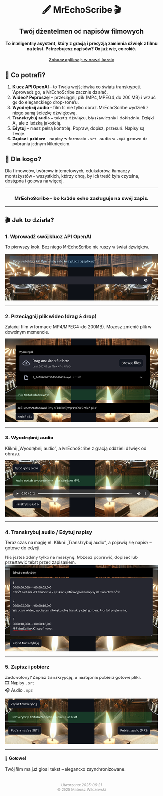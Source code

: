 <h1 align="center">🖋️ MrEchoScribe 🎬</h1>
<h2 align="center">Twój dżentelmen od napisów filmowych</h2>

<h4 align="center">To inteligentny asystent, który z gracją i precyzją zamienia dźwięk z filmu na tekst. Potrzebujesz napisów? On już wie, co robić.</h4>

<div style="text-align: center;">
  <a href="https://mr-echo-scribe.streamlit.app/" class="md-button md-button--primary" target="_blank">Zobacz aplikację w nowej karcie</a>
</div>

## 🧠 Co potrafi?

1. **Klucz API OpenAI** – to Twoja wejściówka do świata transkrypcji. Wprowadź go, a MrEchoScribe zacznie działać.
2. **Wideo? Poproszę!** – przeciągnij plik (MP4, MPEG4, do 200 MB) i wrzuć go do eleganckiego drop-zone’u.
3. **Wyodrębnij audio** – film to nie tylko obraz. MrEchoScribe wydzieli z niego samą ścieżkę dźwiękową.
4. **Transkrybuj audio** – tekst z dźwięku, błyskawicznie i dokładnie. Dzięki AI, ale z ludzką jakością.
5. **Edytuj** – masz pełną kontrolę. Popraw, dopisz, przesuń. Napisy są Twoje.
6. **Zapisz i pobierz** – napisy w formacie `.srt` i audio w `.mp3` gotowe do pobrania jednym kliknięciem.

## 🎯 Dla kogo?

Dla filmowców, twórców internetowych, edukatorów, tłumaczy, montażystów – wszystkich, którzy chcą, by ich treść była czytelna, dostępna i gotowa na więcej.

---

<h3 align="center">MrEchoScribe – bo każde echo zasługuje na swój zapis.</h3>

---

## 🎬 Jak to działa?

### 1. Wprowadź swój klucz API OpenAI  
To pierwszy krok. Bez niego MrEchoScribe nie ruszy w świat dźwięków.

![Wprowadź API](mr_echo_1.png)

---

### 2. Przeciągnij plik wideo (drag & drop)  
Załaduj film w formacie MP4/MPEG4 (do 200MB). Możesz zmienić plik w dowolnym momencie.

![Upload wideo](mr_echo_2.png)

---

### 3. Wyodrębnij audio  
Kliknij „Wyodrębnij audio”, a MrEchoScribe z gracją oddzieli dźwięk od obrazu.

![Wyodrębnij audio](mr_echo_3.png)

---

### 4. Transkrybuj audio / Edytuj napisy
Teraz czas na magię AI. Kliknij „Transkrybuj audio”, a pojawią się napisy – gotowe do edycji.

Nie jesteś zdany tylko na maszynę. Możesz poprawić, dopisać lub przestawić tekst przed zapisaniem.
![Transkrypcja](mr_echo_4.png)

---

### 5. Zapisz i pobierz  
Zadowolony? Zapisz transkrypcję, a następnie pobierz gotowe pliki:  
🎞️ Napisy `.srt`  
🎧 Audio `.mp3`

![Pobieranie](mr_echo_5.png)

---

#### 🎉 Gotowe!
Twój film ma już głos i tekst – elegancko zsynchronizowane.


<div style="text-align: center; font-size: 0.85em; color: #999; margin-top: 3em;">
  <em>Utworzono: 2025-06-21</em><br>
  © 2025 Mateusz Wilczewski
</div>